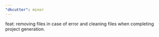 ```yaml
---
"dkcutter": minor
---
```


feat: removing files in case of error and cleaning files when completing project generation.
